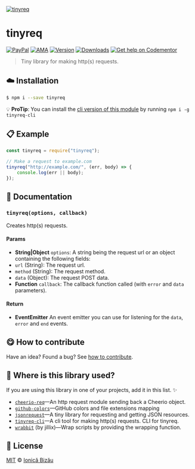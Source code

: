 
[![tinyreq](http://i.imgur.com/FEAaOq2.png)](#)

# tinyreq

 [![PayPal](https://img.shields.io/badge/%24-paypal-f39c12.svg)][paypal-donations] [![AMA](https://img.shields.io/badge/ask%20me-anything-1abc9c.svg)](https://github.com/IonicaBizau/ama) [![Version](https://img.shields.io/npm/v/tinyreq.svg)](https://www.npmjs.com/package/tinyreq) [![Downloads](https://img.shields.io/npm/dt/tinyreq.svg)](https://www.npmjs.com/package/tinyreq) [![Get help on Codementor](https://cdn.codementor.io/badges/get_help_github.svg)](https://www.codementor.io/johnnyb?utm_source=github&utm_medium=button&utm_term=johnnyb&utm_campaign=github)

> Tiny library for making http(s) requests.

## :cloud: Installation

```sh
$ npm i --save tinyreq
```


:bulb: **ProTip**: You can install the [cli version of this module](http://github.com/IonicaBizau/tinyreq-cli) by running `npm i -g tinyreq-cli`

## :clipboard: Example



```js
const tinyreq = require("tinyreq");

// Make a request to example.com
tinyreq("http://example.com/", (err, body) => {
    console.log(err || body);
});
```

## :memo: Documentation


### `tinyreq(options, callback)`
Creates http(s) requests.

#### Params
- **String|Object** `options`: A string being the request url or an object containing the following fields:
 - `url` (String): The request url.
 - `method` (String): The request method.
 - `data` (Object): The request POST data.
- **Function** `callback`: The callback function called (with `error` and `data` parameters).

#### Return
- **EventEmitter** An event emitter you can use for listening for the `data`, `error` and `end` events.



## :yum: How to contribute
Have an idea? Found a bug? See [how to contribute][contributing].

## :dizzy: Where is this library used?
If you are using this library in one of your projects, add it in this list. :sparkles:


 - [`cheerio-req`](https://github.com/IonicaBizau/cheerio-req#readme)—An http request module sending back a Cheerio object.
 - [`github-colors`](https://github.com/IonicaBizau/github-colors)—GitHub colors and file extensions mapping
 - [`jsonrequest`](https://github.com/IonicaBizau/jsonrequest)—A tiny library for requesting and getting JSON resources.
 - [`tinyreq-cli`](https://github.com/IonicaBizau/tinyreq-cli#readme)—A cli tool for making http(s) requests. CLI for tinyreq.
 - [`wrabbit`](https://github.com/jillix/wrabbit) (by jillix)—Wrap scripts by providing the wrapping function.

## :scroll: License

[MIT][license] © [Ionică Bizău][website]

[paypal-donations]: https://www.paypal.com/cgi-bin/webscr?cmd=_s-xclick&hosted_button_id=RVXDDLKKLQRJW
[donate-now]: http://i.imgur.com/6cMbHOC.png

[license]: http://showalicense.com/?fullname=Ionic%C4%83%20Biz%C4%83u%20%3Cbizauionica%40gmail.com%3E%20(http%3A%2F%2Fionicabizau.net)&year=2015#license-mit
[website]: http://ionicabizau.net
[contributing]: /CONTRIBUTING.md
[docs]: /DOCUMENTATION.md
